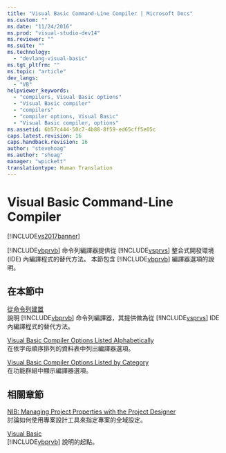 ```yaml
---
title: "Visual Basic Command-Line Compiler | Microsoft Docs"
ms.custom: ""
ms.date: "11/24/2016"
ms.prod: "visual-studio-dev14"
ms.reviewer: ""
ms.suite: ""
ms.technology: 
  - "devlang-visual-basic"
ms.tgt_pltfrm: ""
ms.topic: "article"
dev_langs: 
  - "VB"
helpviewer_keywords: 
  - "compilers, Visual Basic options"
  - "Visual Basic compiler"
  - "compilers"
  - "compiler options, Visual Basic"
  - "Visual Basic compiler, options"
ms.assetid: 6b57c444-50c7-4b88-8f59-ed65cff5e05c
caps.latest.revision: 16
caps.handback.revision: 16
author: "stevehoag"
ms.author: "shoag"
manager: "wpickett"
translationtype: Human Translation
---
```

# Visual Basic Command-Line Compiler
[!INCLUDE[vs2017banner](../../../csharp/includes/vs2017banner.md)]

[!INCLUDE[vbprvb](../../../csharp/programming-guide/concepts/linq/includes/vbprvb_md.md)] 命令列編譯器提供從 [!INCLUDE[vsprvs](../../../csharp/includes/vsprvs_md.md)] 整合式開發環境 \(IDE\) 內編譯程式的替代方法。  本節包含 [!INCLUDE[vbprvb](../../../csharp/programming-guide/concepts/linq/includes/vbprvb_md.md)] 編譯器選項的說明。  
  
## 在本節中  
 [從命令列建置](../../../visual-basic/reference/command-line-compiler/building-from-the-command-line.md)  
 說明 [!INCLUDE[vbprvb](../../../csharp/programming-guide/concepts/linq/includes/vbprvb_md.md)] 命令列編譯器，其提供做為從 [!INCLUDE[vsprvs](../../../csharp/includes/vsprvs_md.md)] IDE 內編譯程式的替代方法。  
  
 [Visual Basic Compiler Options Listed Alphabetically](../../../visual-basic/reference/command-line-compiler/compiler-options-listed-alphabetically.md)  
 在依字母順序排列的資料表中列出編譯器選項。  
  
 [Visual Basic Compiler Options Listed by Category](../../../visual-basic/reference/command-line-compiler/compiler-options-listed-by-category.md)  
 在功能群組中顯示編譯器選項。  
  
## 相關章節  
 [NIB: Managing Project Properties with the Project Designer](http://msdn.microsoft.com/zh-tw/983f3c18-832f-4666-afec-74b716ff3e0e)  
 討論如何使用專案設計工具來指定專案的全域設定。  
  
 [Visual Basic](../../../visual-basic/index.md)  
 [!INCLUDE[vbprvb](../../../csharp/programming-guide/concepts/linq/includes/vbprvb_md.md)] 說明的起點。